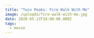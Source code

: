 ```yaml
---
title: "Twin Peaks: Fire Walk With Me"
image: /uploads/fire-walk-with-me.jpg
date: 2020-05-13T18:00:00.000Z
tags:
  - movie
---
```


